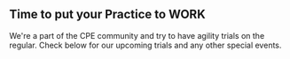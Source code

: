<h2 class="highlight highlight--gold"><span class="gold">Time to put your Practice to WORK </span></h2>
<p>We're a part of the CPE community and try to have agility trials on the regular. Check below for our upcoming trials and any other special events. </p>
